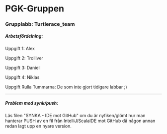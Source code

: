 PGK-Gruppen
====================

### Grupplabb: Turtlerace_team

##### Arbetsfördelning:

Uppgift 1:      Alex

Uppgift 2:      Trolliver

Uppgift 3:      Daniel

Uppgift 4:      Niklas

Uppgift Rulla Tummarna: De som inte gjort tidigare labbar ;)

___

##### Problem med synk/push:
Läs filen "SYNKA - IDE mot GitHub" om du är nyfiken/glömt hur man hanterar PUSH av en fil från IntelliJ/ScalaIDE mot GitHub då någon annan redan lagt upp en nyare version.
